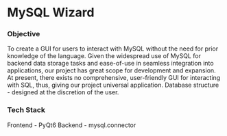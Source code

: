 # MySQL Wizard

### Objective
To create a GUI for users to interact with MySQL without the need for prior knowledge of the language. Given the widespread use of MySQL for backend data storage tasks and ease-of-use in seamless integration into applications, our project has great scope for development and expansion. At present, there exists no comprehensive, user-friendly GUI for interacting with SQL, thus, giving our project universal application. Database structure - designed at the discretion of the user.

### Tech Stack
Frontend - PyQt6
Backend - mysql.connector